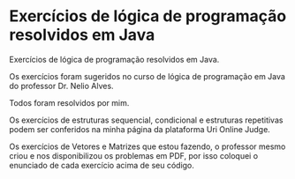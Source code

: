 # Exercícios de lógica de programação resolvidos em Java

Exercícios de lógica de programação resolvidos em Java.

Os exercícios foram sugeridos no curso de lógica de programação em Java do professor Dr. Nelio Alves. 

Todos foram resolvidos por mim.

Os exercícios de estruturas sequencial, condicional e estruturas repetitivas podem ser conferidos na minha página da plataforma Uri Online Judge.

Os exercícios de Vetores e Matrizes que estou fazendo, o professor mesmo criou e nos disponibilizou os problemas em PDF, por isso coloquei o enunciado de cada exercício acima de seu código.
